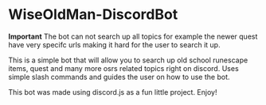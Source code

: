 # WiseOldMan-DiscordBot

**Important**
The bot can not search up all topics for example the newer quest have very specifc urls making it hard for the user to search it up. 


This is a simple bot that will allow you to search up old school runescape items, quest and many more osrs related topics right on discord. 
Uses simple slash commands and guides the user on how to use the bot. 

This bot was made using discord.js as a fun little project. Enjoy!

